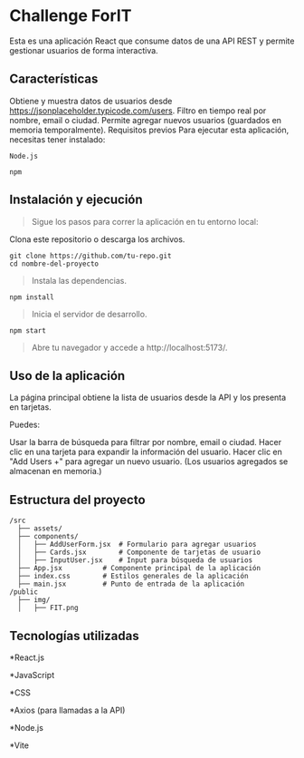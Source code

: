 # Challenge ForIT

Esta es una aplicación React que consume datos de una API REST y permite gestionar usuarios de forma interactiva.

## Características

Obtiene y muestra datos de usuarios desde https://jsonplaceholder.typicode.com/users.
Filtro en tiempo real por nombre, email o ciudad.
Permite agregar nuevos usuarios (guardados en memoria temporalmente).
Requisitos previos
Para ejecutar esta aplicación, necesitas tener instalado:

```
Node.js

npm
```

## Instalación y ejecución

>Sigue los pasos para correr la aplicación en tu entorno local:

Clona este repositorio o descarga los archivos.

```
git clone https://github.com/tu-repo.git
cd nombre-del-proyecto
```

>Instala las dependencias.
```
npm install
```
>Inicia el servidor de desarrollo.

```
npm start
```

>Abre tu navegador y accede a http://localhost:5173/.

## Uso de la aplicación
La página principal obtiene la lista de usuarios desde la API y los presenta en tarjetas.

Puedes:

Usar la barra de búsqueda para filtrar por nombre, email o ciudad.
Hacer clic en una tarjeta para expandir la información del usuario.
Hacer clic en "Add Users +" para agregar un nuevo usuario. (Los usuarios agregados se almacenan en memoria.)

## Estructura del proyecto
```
/src
  ├── assets/        
  ├── components/    
  │   ├── AddUserForm.jsx  # Formulario para agregar usuarios  
  │   ├── Cards.jsx        # Componente de tarjetas de usuario  
  │   ├── InputUser.jsx    # Input para búsqueda de usuarios  
  ├── App.jsx          # Componente principal de la aplicación  
  ├── index.css        # Estilos generales de la aplicación  
  ├── main.jsx         # Punto de entrada de la aplicación  
/public  
  ├── img/  
  │   ├── FIT.png  
```
## Tecnologías utilizadas

*React.js

*JavaScript

*CSS

*Axios (para llamadas a la API)

*Node.js

*Vite
